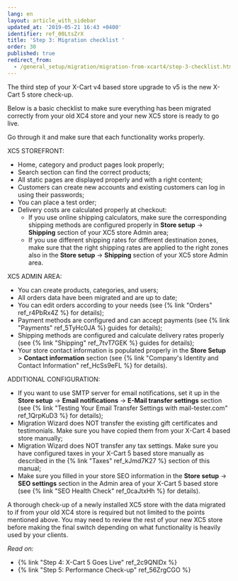 ```yaml
---
lang: en
layout: article_with_sidebar
updated_at: '2019-05-21 16:43 +0400'
identifier: ref_00LtsZrX
title: 'Step 3: Migration checklist '
order: 30
published: true
redirect_from:
  - /general_setup/migration/migration-from-xcart4/step-3-checklist.html
---
```

The third step of your X-Cart v4 based store upgrade to v5 is the new X-Cart 5 store check-up.

Below is a basic checklist to make sure everything has been migrated correctly from your old XC4 store and your new XC5 store is ready to go live. 

Go through it and make sure that each functionality works properly.

XC5 STOREFRONT:
- Home, category and product pages look properly;
- Search section can find the correct products;
- All static pages are displayed properly and with a right content;
- Customers can create new accounts and existing customers can log in using their passwords;
- You can place a test order;
- Delivery costs are calculated properly at checkout:
	- If you use online shipping calculators, make sure the corresponding shipping methods are configured properly in **Store setup** -> **Shipping** section of your XC5 store Admin area; 
	- If you use different shipping rates for different destination zones, make sure that the right shipping rates are applied to the right zones also in the **Store setup** -> **Shipping** section of your XC5 store Admin area.

XC5 ADMIN AREA:
- You can create products, categories, and users;
- All orders data have been migrated and are up to date;
- You can edit orders according to your needs (see {% link "Orders" ref_r4PbRx4Z %} for details);
- Payment methods are configured and can accept payments (see {% link "Payments" ref_5TyHc0JA %} guides for details);
- Shipping methods are configured and calculate delivery rates properly (see {% link "Shipping" ref_7tvT7GEK %} guides for details);
- Your store contact information is populated properly in the **Store Setup** > **Contact information** section (see {% link "Company's Identity and Contact Information" ref_HcSs9eFL %} for details).


ADDITIONAL CONFIGURATION:
- If you want to use SMTP server for email notifications, set it up in the **Store setup** -> **Email notifications** -> **E-Mail transfer settings** section (see {% link "Testing Your Email Transfer Settings with mail-tester.com" ref_1QrpKuD3 %} for details);
- Migration Wizard does NOT transfer the existing gift certificates and testimonials. Make sure you have copied them from your X-Cart 4 based store manually;
- Migration Wizard does NOT transfer any tax settings. Make sure you have configured taxes in your X-Cart 5 based store manually as described in the {% link "Taxes" ref_kJmd7K27 %} section of this manual;
- Make sure you filled in your store SEO information in the **Store setup** -> **SEO settings** section in the Admin area of your X-Cart 5 based store (see {% link "SEO Health Check" ref_0caJtxHh %} for details).

A thorough check-up of a newly installed XC5 store with the data migrated to if from your old XC4 store is required but not limited to the points mentioned above. You may need to review the rest of your new XC5 store before making the final switch depending on what functionality is heavily used by your clients.

_Read on:_
*   {% link "Step 4: X-Cart 5 Goes Live" ref_2c9QNlDx %}
*   {% link "Step 5: Performance Check-up" ref_56ZrgCGO %}

